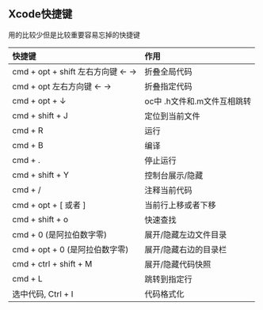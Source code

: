 ## Xcode快捷键

用的比较少但是比较重要容易忘掉的快捷键

| 快捷键                           | 作用                        |
| :------------------------------- | :-------------------------- |
| cmd + opt + shift 左右方向键 ← → | 折叠全局代码                |
| cmd + opt  左右方向键 ← →        | 折叠指定代码                |
| cmd + opt + ↓                    | oc中 .h文件和.m文件互相跳转 |
| cmd + shift + J                  | 定位到当前文件              |
| cmd + R                          | 运行                        |
| cmd + B                          | 编译                        |
| cmd + .                          | 停止运行                    |
| cmd + shift + Y                  | 控制台展示/隐藏             |
| cmd + /                          | 注释当前代码                |
| cmd + opt + [ 或者 ]             | 当前行上移或者下移          |
| cmd + shift + o                  | 快速查找                    |
| cmd + 0 (是阿拉伯数字零)         | 展开/隐藏左边文件目录       |
| cmd + opt + 0 (是阿拉伯数字零)   | 展开/隐藏右边的目录栏       |
| cmd + ctrl + shift + M           | 展开/隐藏代码快照           |
| cmd + L                          | 跳转到指定行                |
| 选中代码, Ctrl + I               | 代码格式化                  |

 

